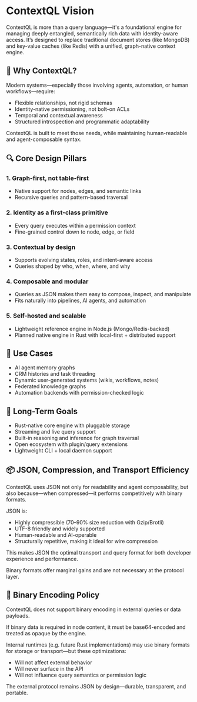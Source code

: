 # ContextQL Vision

ContextQL is more than a query language—it's a foundational engine for managing deeply entangled, semantically rich data with identity-aware access. It’s designed to replace traditional document stores (like MongoDB) and key-value caches (like Redis) with a unified, graph-native context engine.

## 🌱 Why ContextQL?

Modern systems—especially those involving agents, automation, or human workflows—require:

- Flexible relationships, not rigid schemas
- Identity-native permissioning, not bolt-on ACLs
- Temporal and contextual awareness
- Structured introspection and programmatic adaptability

ContextQL is built to meet those needs, while maintaining human-readable and agent-composable syntax.

## 🔍 Core Design Pillars

### 1. **Graph-first, not table-first**

- Native support for nodes, edges, and semantic links
- Recursive queries and pattern-based traversal

### 2. **Identity as a first-class primitive**

- Every query executes within a permission context
- Fine-grained control down to node, edge, or field

### 3. **Contextual by design**

- Supports evolving states, roles, and intent-aware access
- Queries shaped by who, when, where, and why

### 4. **Composable and modular**

- Queries as JSON makes them easy to compose, inspect, and manipulate
- Fits naturally into pipelines, AI agents, and automation

### 5. **Self-hosted and scalable**

- Lightweight reference engine in Node.js (Mongo/Redis-backed)
- Planned native engine in Rust with local-first + distributed support

## 🎯 Use Cases

- AI agent memory graphs
- CRM histories and task threading
- Dynamic user-generated systems (wikis, workflows, notes)
- Federated knowledge graphs
- Automation backends with permission-checked logic

## 🔭 Long-Term Goals

- Rust-native core engine with pluggable storage
- Streaming and live query support
- Built-in reasoning and inference for graph traversal
- Open ecosystem with plugin/query extensions
- Lightweight CLI + local daemon support

## 📦 JSON, Compression, and Transport Efficiency

ContextQL uses JSON not only for readability and agent composability, but also because—when compressed—it performs competitively with binary formats.

JSON is:

- Highly compressible (70–90% size reduction with Gzip/Brotli)
- UTF-8 friendly and widely supported
- Human-readable and AI-operable
- Structurally repetitive, making it ideal for wire compression

This makes JSON the optimal transport and query format for both developer experience and performance.

Binary formats offer marginal gains and are not necessary at the protocol layer.

## 🧬 Binary Encoding Policy

ContextQL does not support binary encoding in external queries or data payloads.

If binary data is required in node content, it must be base64-encoded and treated as opaque by the engine.

Internal runtimes (e.g. future Rust implementations) may use binary formats for storage or transport—but these optimizations:

- Will not affect external behavior
- Will never surface in the API
- Will not influence query semantics or permission logic

The external protocol remains JSON by design—durable, transparent, and portable.
